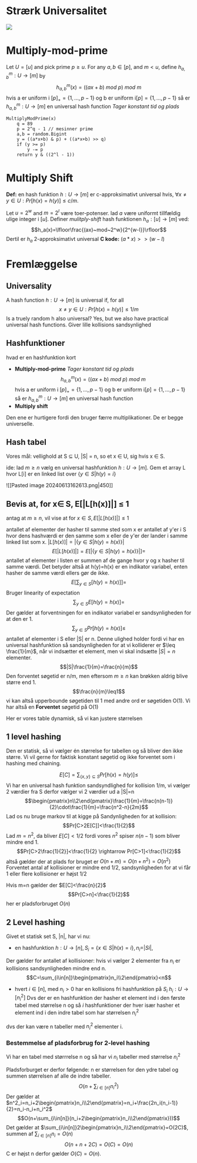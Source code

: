 # Strærk Universalitet
![](https://i.imgur.com/tu0pVoZ.png)
# Multiply-mod-prime
Let $U = [u]$ and pick prime $p \geq u$. For any $a, b \in [p]$, and $m < u$,
define $h^m_{a,b} : U → [m]$ by
$$h^m_{a,b}(x) = ((ax + b)~mod~ p) ~mod~ m$$
hvis a er uniform i $[p]_+=\{1,...,p-1\}$
og b er uniform i$[p]=\{1,...,p-1\}$
så er $h^m_{a,b} : U → [m]$ en universal hash function
*Tager konstant tid og plads*
```
MultiplyModPrime(x) 
	q = 89
	p = 2^q - 1 // mesinner prime
	a,b = random.Bigint
	y = ((a*x+b) & p) + ((a*x+b) >> q)
	if (y >= p) 
		y -= p
	return y & ((2^l - 1))
```
# Multiply Shift

**Def:** en hash funktion $h : U → [m]$ er c-approksimativt universal hvis, $\forall x  \neq y \in U: Pr[h(x) = h(y )] \leq c/m$.

Let $u = 2^w$ and $m = 2^l$ være toer-potenser. lad $a$ være uniformt
tillfældig ulige integer i $[u]$. Definer *mulitply-shift* hash funktionen
$h_a : [u] → [m]$ ved:
$$h_a(x)=\lfloor\frac{(ax)~mod~2^w}{2^{w-l}}\rfloor$$
Dertil er $h_a$ 2-approksimativt universal
**C kode:** $(a*x) >> (w-l)$
# Fremlæggelse 
## Universality 
A hash function $h : U → [m]$ is universal if, for all $$x \neq y \in U:
Pr[h(x) = h(y )] \leq 1/m$$Is a truely random h also universal? Yes, but we also have practical
universal hash functions. Giver lille kollisions sandsynlighed
## Hashfunktioner
hvad er en hashfunktion kort
- **Multiply-mod-prime**
*Tager konstant tid og plads*
$$h^m_{a,b}(x) = ((ax + b)~mod~ p) ~mod~ m$$
hvis a er uniform i $[p]_+=\{1,...,p-1\}$
og b er uniform i$[p]=\{1,...,p-1\}$
så er $h^m_{a,b} : U → [m]$ en universal hash function
- **Multiply shift**

Den ene er hurtigere fordi den bruger færre multiplikationer. De er begge universelle.
## Hash tabel 
Vores mål: vellighold at S ⊆ U, |S| = n, so et x ∈ U, sig hvis x ∈ S.

ide: lad $m \geq n$ vælg en universal hashfunktion $h : U → [m]$. Gem et array L hvor L[i] er en linked list over $\{y \in S | h(y) = i\}$


![[Pasted image 20240613162613.png|450]]
## Bevis at, for x∈ S, E[|L[h(x)]|] ≤ 1
antag at $m \geq n$, vil vise at for $x \in S, E[|L[h(x)]|] \leq 1$

antallet af elementer der hasher til samme sted som x er antallet af y'er i S hvor dens hashværdi er den samme som x eller de y'er der lander i samme linked list som x. 
$|L[h(x)]|=|\{y\in S|h(y)=h(x)\}|$
$$E[|L[h(x)]|]=E[|\{y\in S|h(y)=h(x)\}|]=$$
antallet af elementer i listen er summen af de gange hvor y og x hasher til samme værdi. Det betyder altså at h(y)=h(x) er en indikator variabel, enten hasher de samme værdi ellers gør de ikke.
$$E[\sum_{y\in S}[h(y)=h(x)]]=$$
Bruger linearity of expectation 
$$\sum_{y\in S}E[h(y)=h(x)]=$$
Der gælder at forventningen for en indikator variabel er sandsynligheden for at den er 1. 
$$\sum_{y\in S}Pr[h(y)=h(x)]\leq$$
antallet af elementer i S eller |S| er n. Denne ulighed holder fordi vi har en universal hashfunktion så sandsynligheden for at vi kolliderer er $\leq \frac{1}{m}$, når vi indsætter et element, men vi skal indsætte $|S| = n$ elementer. 
$$|S|\frac{1}{m}=\frac{n}{m}$$
Den forventet søgetid er n/m, men eftersom $m \geq n$ kan brøkken aldrig blive større end 1. 
$$\frac{n}{m}\leq1$$
vi kan altså upperbounde søgetiden til 1 med andre ord er søgetiden O(1). Vi har altså en **Forventet** søgetid på O(1)

Her er vores table dynamisk, så vi kan justere størrelsen
## 1 level hashing 
Den er statisk, så vi vælger én størrelse for tabellen og så bliver den ikke større. Vi vil gerne for faktisk konstant søgetid og ikke forventet som i hashing med chaining. 

$$E[C]=\sum_{\{x,y\}\subseteq S}Pr[h(x)=h(y)]\leq$$
Vi har en universal hash funktion sandsyndlighed for kollision 1/m, vi vælger 2 værdier fra S derfor vælger vi 2 værdier ud a |S|=n
$$\begin{pmatrix}n\\2\end{pmatrix}\frac{1}{m}=\frac{n(n-1)}{2}\cdot\frac{1}{m}=\frac{n^2-n}{2m}$$
Lad os nu bruge markov til at kigge på Sandynligheden for at kollision:
$$Pr[C>2E[C]]<\frac{1}{2}$$
Lad $m=n^2$, da bliver $E[C]<1/2$ fordi vores $n^2$ spiser $n(n-1)$ som bliver mindre end 1. 
$$Pr[C>2\frac{1}{2}]<\frac{1}{2} \rightarrow Pr[C>1]<\frac{1}{2}$$
altså gælder der at plads for bruget er $O(n+m)=O(n+n^2)=O(n^2)$
Forventet antal af kollisioner er mindre end 1/2, sandsynligheden for at vi får 1 eller flere kollisioner er højst 1/2

Hvis m=n gælder der $E[C]<\frac{n}{2}$
$$Pr[C>n]<\frac{1}{2}$$
her er pladsforbruget $O(n)$
## 2 Level hashing
Givet et statisk set S, |n|, har vi nu:
- en hashfunktion $h : U \rightarrow [n], S_i = \{x \in S | h(x) = i\}, n_i = |Si|$,

Der gælder for antallet af kollisioner: hvis vi vælger 2 elementer fra $n_i$ er kollisions sandsynligheden mindre end n.
$$C=\sum_{i\in[n]}\begin{pmatrix}n_i\\2\end{pmatrix}<n$$
- hvert $i \in [n]$, med $n_i > 0$ har en kollisions fri hashfunktion på $S_i$ $h_i : U → [n_i^2 ]$
Dvs der er en hashfunktion der hasher et element ind i den første tabel med størrelse n og så $i$ hashfunktioner der hver især hasher et element ind i den indre tabel som har størrelsen $n_i^2$

dvs der kan være n tabeller med $n_i^2$ elementer i.
### Bestemmelse af pladsforbrug for 2-level hashing
Vi har en tabel med størrrelse n og så har vi $n_i$ tabeller med størrelse $n_i^2$

Pladsforburget er derfor følgende:
n er størrelsen for den ydre tabel og summen størrelsen af alle de indre tabeller. 
$$O(n+\sum_{i\in [n]}n_i^2)$$
Der gælder at $n^2_i=n_i+2\begin{pmatrix}n_i\\2\end{pmatrix}=n_i+\frac{2n_i(n_i-1)}{2}=n_i-n_i+n_i^2$
$$O(n+\sum_{i\in[n]}(n_i+2\begin{pmatrix}n_i\\2\end{pmatrix}))$$Det gælder at $\sum_{i\in[n]}2\begin{pmatrix}n_i\\2\end{pmatrix}=O(2C)$, summen af $\sum_{i\in[n]}n_i=O(n)$
$$O(n+n+2C)=O(C)=O(n)$$
C er højst n derfor gælder $O(C)=O(n)$.
